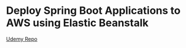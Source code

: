 # Deploy Spring Boot Applications to AWS using Elastic Beanstalk
[Udemy Repo](https://github.com/in28minutes/deploy-spring-boot-aws-eb)